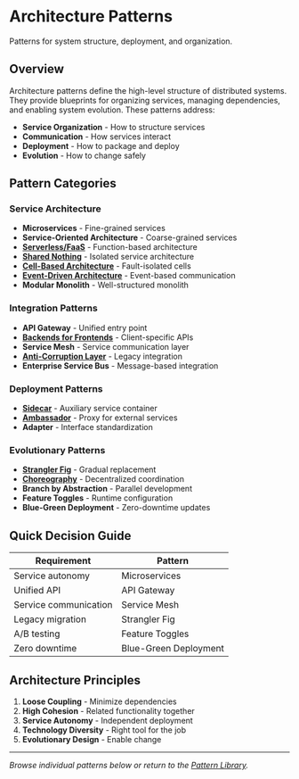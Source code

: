 # Architecture Patterns

Patterns for system structure, deployment, and organization.

## Overview

Architecture patterns define the high-level structure of distributed systems. They provide blueprints for organizing services, managing dependencies, and enabling system evolution. These patterns address:

- **Service Organization** - How to structure services
- **Communication** - How services interact
- **Deployment** - How to package and deploy
- **Evolution** - How to change safely

## Pattern Categories

### Service Architecture
- **Microservices** - Fine-grained services
- **Service-Oriented Architecture** - Coarse-grained services
- **[Serverless/FaaS](serverless-faas.md)** - Function-based architecture
- **[Shared Nothing](shared-nothing.md)** - Isolated service architecture
- **[Cell-Based Architecture](cell-based.md)** - Fault-isolated cells
- **[Event-Driven Architecture](architecture/event-driven.md)** - Event-based communication
- **Modular Monolith** - Well-structured monolith

### Integration Patterns
- **API Gateway** - Unified entry point
- **[Backends for Frontends](backends-for-frontends.md)** - Client-specific APIs
- **Service Mesh** - Service communication layer
- **[Anti-Corruption Layer](anti-corruption-layer.md)** - Legacy integration
- **Enterprise Service Bus** - Message-based integration

### Deployment Patterns
- **[Sidecar](architecture/sidecar.md)** - Auxiliary service container
- **[Ambassador](ambassador.md)** - Proxy for external services
- **Adapter** - Interface standardization

### Evolutionary Patterns
- **[Strangler Fig](strangler-fig.md)** - Gradual replacement
- **[Choreography](choreography.md)** - Decentralized coordination
- **Branch by Abstraction** - Parallel development
- **Feature Toggles** - Runtime configuration
- **Blue-Green Deployment** - Zero-downtime updates

## Quick Decision Guide

| Requirement | Pattern |
|-------------|---------|
| Service autonomy | Microservices |
| Unified API | API Gateway |
| Service communication | Service Mesh |
| Legacy migration | Strangler Fig |
| A/B testing | Feature Toggles |
| Zero downtime | Blue-Green Deployment |

## Architecture Principles

1. **Loose Coupling** - Minimize dependencies
2. **High Cohesion** - Related functionality together
3. **Service Autonomy** - Independent deployment
4. **Technology Diversity** - Right tool for the job
5. **Evolutionary Design** - Enable change

---

*Browse individual patterns below or return to the [Pattern Library](../).*